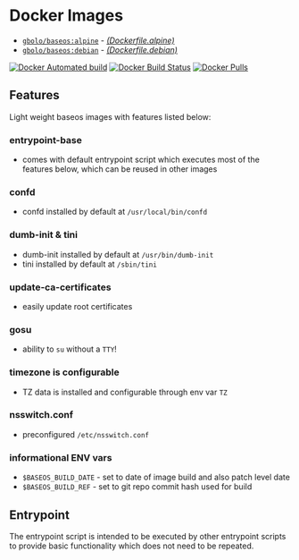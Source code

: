 # Docker Images

* [`gbolo/baseos:alpine`](https://hub.docker.com/r/gbolo/baseos/) - [*(Dockerfile.alpine)*](https://github.com/gbolo/dockerfiles/blob/master/baseos/Dockerfile.alpine)
* [`gbolo/baseos:debian`](https://hub.docker.com/r/gbolo/baseos/) - [*(Dockerfile.debian)*](https://github.com/gbolo/dockerfiles/blob/master/baseos/Dockerfile.debian)

[![Docker Automated build](https://img.shields.io/docker/automated/gbolo/baseos.svg)]()
[![Docker Build Status](https://img.shields.io/docker/build/gbolo/baseos.svg)]()
[![Docker Pulls](https://img.shields.io/docker/pulls/gbolo/baseos.svg)]()

## Features

Light weight baseos images with features listed below:

### entrypoint-base
 - comes with default entrypoint script which executes most of the features below, which can be reused in other images

### confd
 - confd installed by default at `/usr/local/bin/confd`

### dumb-init & tini
 - dumb-init installed by default at `/usr/bin/dumb-init`
 - tini installed by default at `/sbin/tini`

### update-ca-certificates
 - easily update root certificates

### gosu
 - ability to `su` without a `TTY`!

### timezone is configurable
 - TZ data is installed and configurable through env var `TZ`

### nsswitch.conf
 - preconfigured `/etc/nsswitch.conf`

### informational ENV vars
 - `$BASEOS_BUILD_DATE` - set to date of image build and also patch level date
 - `$BASEOS_BUILD_REF` - set to git repo commit hash used for build

## Entrypoint

The entrypoint script is intended to be executed by other entrypoint scripts
to provide basic functionality which does not need to be repeated.
